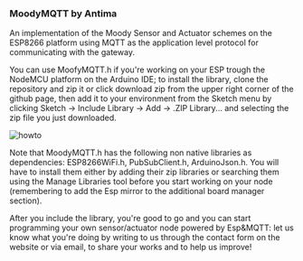 <h3>MoodyMQTT by Antima</h3>

An implementation of the Moody Sensor and Actuator schemes on the ESP8266 platform using MQTT as the application level protocol for communicating with the gateway.

You can use MoofyMQTT.h if you're working on your ESP trough the NodeMCU platform on the Arduino IDE; to install the library, clone the repository and zip it or click download zip from the upper right corner of the github page, then add it to your environment from the Sketch menu by clicking Sketch -> Include Library -> Add -> .ZIP Library... and selecting the zip file you just downloaded. 

![howto](http://moody.antima.it/static/zip.png)


Note that MoodyMQTT.h has the following non native libraries as dependencies: ESP8266WiFi.h, PubSubClient.h, ArduinoJson.h. You will have to install them either by adding their zip libraries or searching them using the Manage Libraries tool before you start working on your node (remembering to add the Esp mirror to the additional board manager section).

After you include the library, you're good to go and you can start programming your own sensor/actuator node powered by Esp&MQTT: let us know what you're doing by writing to us through the contact form on the website or via email, to share your works and to help us improve!